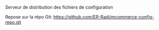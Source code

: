 Serveur de distribution des fichiers de configuration

Repose sur la répo Git: https://github.com/ER-Radi/mcommerce-config-repo.git